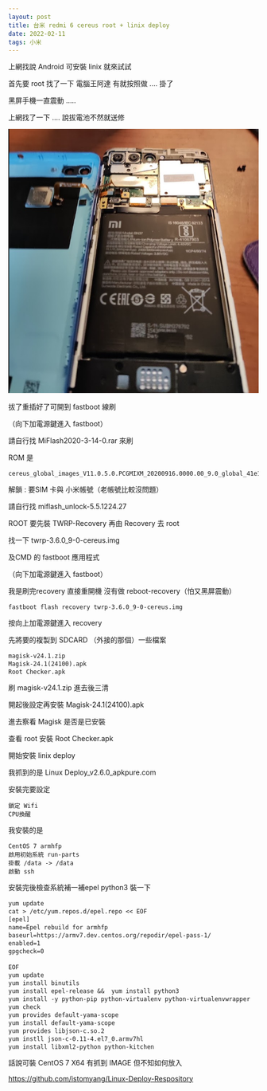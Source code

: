 ```yaml
---
layout: post
title: 台米 redmi 6 cereus root + linix deploy
date: 2022-02-11
tags: 小米
---
```


上網找說 Android 可安裝 linix 就來試試

首先要 root 找了一下 電腦王阿達  有就按照做 .... 掛了

黑屏手機一直震動 ..... 

上網找了一下 .... 說拔電池不然就送修

<img src="/images/posts/android/a.png">

拔了重插好了可開到 fastboot 線刷

（向下加電源鍵進入 fastboot）

請自行找 MiFlash2020-3-14-0.rar 來刷

ROM 是 
```
cereus_global_images_V11.0.5.0.PCGMIXM_20200916.0000.00_9.0_global_41e1db1e83.tgz
```

解鎖 : 要SIM 卡與 小米帳號（老帳號比較沒問題）

請自行找 miflash_unlock-5.5.1224.27

ROOT 要先裝 TWRP-Recovery 再由 Recovery 去 root

找一下 twrp-3.6.0_9-0-cereus.img

及CMD 的 fastboot 應用程式

（向下加電源鍵進入 fastboot）

我是刷完recovery 直接重開機 沒有做 reboot-recovery（怕又黑屏震動）
```
fastboot flash recovery twrp-3.6.0_9-0-cereus.img
```

按向上加電源鍵進入 recovery

先將要的複製到 SDCARD （外接的那個）一些檔案

```
magisk-v24.1.zip
Magisk-24.1(24100).apk
Root Checker.apk
```

刷 magisk-v24.1.zip 進去後三清

開起後設定再安裝 Magisk-24.1(24100).apk

進去察看 Magisk 是否是已安裝

查看 root 安裝 Root Checker.apk

開始安裝 linix deploy

我抓到的是 Linux Deploy_v2.6.0_apkpure.com

安裝完要設定 
```
鎖定 Wifi
CPU換醒
```
我安裝的是
```
CentOS 7 armhfp
啟用初始系統 run-parts
掛載 /data -> /data
啟動 ssh
```

安裝完後檢查系統補一補epel python3 裝一下
```
yum update
cat > /etc/yum.repos.d/epel.repo << EOF
[epel]
name=Epel rebuild for armhfp
baseurl=https://armv7.dev.centos.org/repodir/epel-pass-1/
enabled=1
gpgcheck=0

EOF
yum update
yum install binutils
yum install epel-release &&  yum install python3
yum install -y python-pip python-virtualenv python-virtualenvwrapper
yum check
yum provides default-yama-scope
yum install default-yama-scope
yum provides libjson-c.so.2
yum instll json-c-0.11-4.el7_0.armv7hl
yum install libxml2-python python-kitchen

```

話說可裝 CentOS 7 X64 有抓到 IMAGE 但不知如何放入

https://github.com/istomyang/Linux-Deploy-Respository
